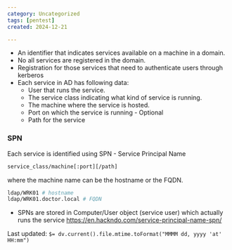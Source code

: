 ```yaml
---
category: Uncategorized
tags: [pentest]
created: 2024-12-21

---
```

- An identifier that indicates services available on a machine in a domain.
- No all services are registered in the domain.
- Registration for those services that need to authenticate users through kerberos
- Each service in AD has following data:
	- User that runs the service.
	- The service class indicating what kind of service is running.
	- The machine where the service is hosted.
	- Port on which the service is running - Optional
	- Path for the service

### SPN
Each service is identified using SPN - Service Principal Name
```bash
service_class/machine[:port][/path]
```
where the machine name can be the hostname or the FQDN.
```bash
ldap/WRK01 # hostname
ldap/WRK01.doctor.local # FQDN
```
- SPNs are stored in Computer/User object (service user) which actually runs the service 
https://en.hackndo.com/service-principal-name-spn/


Last updated: `$= dv.current().file.mtime.toFormat("MMMM dd, yyyy 'at' HH:mm")`
